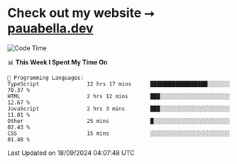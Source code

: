 # Check out my website ⭢ [pauabella.dev](https://pauabella.dev)

<!--START_SECTION:waka-->
![Code Time](http://img.shields.io/badge/Code%20Time-3%2C732%20hrs%2021%20mins-blue)

📊 **This Week I Spent My Time On** 

```text
💬 Programming Languages: 
TypeScript               12 hrs 17 mins      ██████████████████░░░░░░░   70.37 % 
HTML                     2 hrs 12 mins       ███░░░░░░░░░░░░░░░░░░░░░░   12.67 % 
JavaScript               2 hrs 3 mins        ███░░░░░░░░░░░░░░░░░░░░░░   11.81 % 
Other                    25 mins             █░░░░░░░░░░░░░░░░░░░░░░░░   02.43 % 
CSS                      15 mins             ░░░░░░░░░░░░░░░░░░░░░░░░░   01.48 % 
```


 Last Updated on 18/09/2024 04:07:48 UTC
<!--END_SECTION:waka-->
